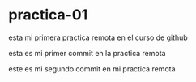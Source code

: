 # practica-01
esta mi primera practica remota en el curso de github


esta es mi primer commit en la practica remota

este es mi segundo commit en mi practica remota
